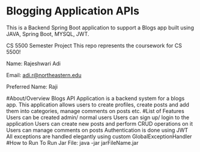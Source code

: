 # Blogging Application APIs
This is a Backend Spring Boot application to support a Blogs app built using JAVA, Spring Boot, MYSQL, JWT.

CS 5500 Semester Project
This repo represents the coursework for CS 5500!

Name: Rajeshwari Adi

Email: adi.r@northeastern.edu

Preferred Name: Raji

#About/Overview
Blogs API Application is a backend system for a blogs app. This application allows users to create profiles, create posts and add them into categories, manage comments on posts etc.
#List of Features
Users can be created admin/ normal users
Users can sign up/ login to the application
Users can create new posts and perform CRUD operations on it
Users can manage comments on posts
Authentication is done using JWT
All exceptions are handled elegantly using custom GlobalExceptionHandler
#How to Run
To Run Jar File: java -jar jarFileName.jar


